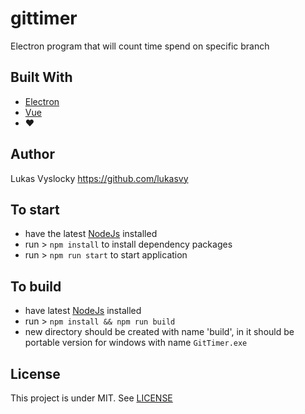 # gittimer
Electron program that will count time spend on specific branch

## Built With
* [Electron](https://www.electronjs.org/)
* [Vue](https://www.vuejs.org/)
* ❤

## Author
Lukas Vyslocky https://github.com/lukasvy

## To start 
* have the latest [NodeJs](https://nodejs.org/) installed
* run > `npm install` to install dependency packages
* run > `npm run start` to start application

## To build 
* have latest [NodeJs](https://nodejs.org/) installed
* run > `npm install && npm run build`
* new directory should be created with name 'build', in it should be portable version for windows with name `GitTimer.exe`

## License

This project is under MIT.
See [LICENSE](https://github.com/lukasvy/gittimer/blob/master/LICENSE)
